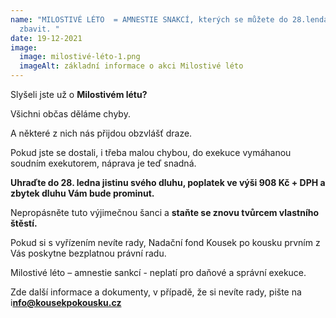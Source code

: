 ```yaml
---
name: "MILOSTIVÉ LÉTO  = AMNESTIE SNAKCÍ, kterých se můžete do 28.lenda snadno
  zbavit. "
date: 19-12-2021
image:
  image: milostivé-léto-1.png
  imageAlt: základní informace o akci Milostivé léto
---
```

Slyšeli jste už o **Milostivém létu?**

Všichni občas děláme chyby.

A některé z nich nás přijdou obzvlášť draze.

Pokud jste se dostali, i třeba malou chybou, do exekuce vymáhanou soudním exekutorem, náprava je teď snadná.

**Uhraďte do 28. ledna jistinu svého dluhu, poplatek ve výši 908 Kč + DPH a zbytek dluhu Vám bude prominut.**

Nepropásněte tuto výjimečnou šanci a **staňte se znovu tvůrcem vlastního štěstí.**

Pokud si s vyřízením nevíte rady, Nadační fond Kousek po kousku prvním z Vás poskytne bezplatnou právní radu.

Milostivé léto – amnestie sankcí - neplatí pro daňové a správní exekuce.

Zde další informace a dokumenty, v případě, že si nevíte rady, pište na i**nfo@kousekpokousku.cz**